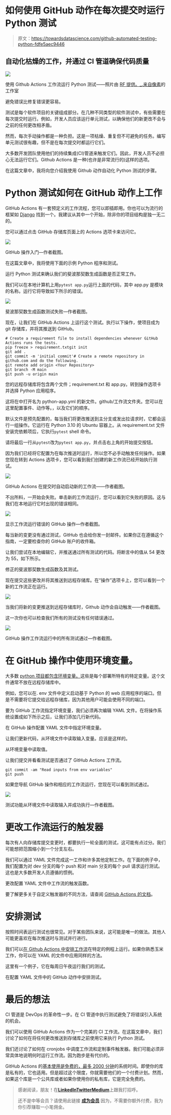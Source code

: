 # 如何使用 GitHub 动作在每次提交时运行 Python 测试

> 原文：<https://towardsdatascience.com/github-automated-testing-python-fdfe5aec9446>

## 自动化枯燥的工作，并通过 CI 管道确保代码质量

![](img/8fee9419bc867eb0d59123705a03f8f5.png)

使用 Github Actions 工作流运行 Python 测试——照片由 [RF 提供。_.来自](https://www.pexels.com/@rethaferguson?utm_content=attributionCopyText&utm_medium=referral&utm_source=pexels)[像素](https://www.pexels.com/photo/crop-laboratory-technician-examining-interaction-of-chemicals-in-practical-test-modern-lab-3825573/?utm_content=attributionCopyText&utm_medium=referral&utm_source=pexels)的工作室

避免错误比修复错误更容易。

测试是每个软件项目的关键组成部分。在几种不同类型的软件测试中，有些需要在每次提交时运行。例如，开发人员应该运行单元测试，以确保他们的新更改不会与之前的任何更改相矛盾。

然而，每次手动操作都是一种负担。这是一项枯燥、重复但不可避免的任务。编写单元测试很有趣，但不是在每次提交时都运行它们。

大多数开发团队使用他们的持续集成(CI)管道来触发它们。因此，开发人员不必担心无法运行它们。Github Actions 是一种(也许是非常流行的)这样的选项。

在这篇文章中，我将向您介绍我使用 Github 动作自动化 Python 测试的步骤。

[](/python-automl-sklearn-fd85d3b3c5e)  

# Python 测试如何在 GitHub 动作上工作

GitHub Actions 有一套预定义的工作流程，您可以即插即用。你也可以为流行的框架如 [Django](https://www.djangoproject.com/) 找到一个。我建议从其中一个开始，除非你的项目结构是独一无二的。

您可以通过点击 GitHub 存储库页面上的 Actions 选项卡来访问它。

![](img/da068e897c48b4423956828b4aadddd8.png)

GitHub 操作入门—作者截图。

在这篇文章中，我将使用下面的示例 Python 程序和测试。

运行 Python 测试来确认我们的斐波那契数生成函数是否正常工作。

我们可以在本地计算机上用`pytest app.py`运行上面的代码，其中 app.py 是模块的名称。运行它将导致如下所示的错误。

![](img/bdb69b1760485894f8c0702af93cd348.png)

斐波那契数生成函数测试失败—作者截图。

现在，让我们在 GitHub Actions 上运行这个测试。执行以下操作，使项目成为 git 存储库，并将其推送到 GitHub。

```
# Create a requirement file to install dependencies whenever GitHub Actions runs the tests.
pip freeze > requirement.txtgit init
git add .
git commit -m 'initial commit'# Create a remote repository in github.com and do the following.
git remote add origin <Your Repository>
git branch -M main
git push -u origin main
```

您的远程存储库将包含两个文件；requirement.txt 和 app.py。转到操作选项卡并选择 Python 应用程序。

这将在中打开名为 python-app.yml 的新文件。github/工作流文件夹。您可以在这里配置事件、动作等。，以及它们的顺序。

默认文件是预先配置的，每当我们将更改推送到主分支或发出拉请求时，它都会运行一组操作。它运行在 Python 3.10 的 Ubuntu 容器上。从 requirement.txt 文件安装完依赖项后，它执行`pytest` shell 命令。

请将最后一行从`pytest`改为`pytest app.py`，并点击右上角的开始提交按钮。

因为我们已经将它配置为在每次推送时运行，所以您不必手动触发任何操作。如果您现在转到 Actions 选项卡，您可以看到我们创建的新工作流已经开始执行测试。

![](img/538840d18abd06bd463362e6a0f5209d.png)

GitHub Actions 在提交时自动启动新的工作流——作者截图。

不出所料，一开始会失败。单击新的工作流运行，您可以看到它失败的原因。这与我们在本地运行它时出现的错误相同。

![](img/148169c06b61acf803607ca783ece907.png)

显示工作流运行错误的 GitHub 操作—作者截图。

每当新的变更没有通过测试，GitHub 也会给你发一封邮件。如果你正在遵循这个指南，一定要检查你的 GitHub 账户的收件箱。

让我们尝试在本地编辑它，并推送通过所有测试的代码。将断言中的值从 54 更改为 55，如下所示。

修正的斐波那契数生成函数及其测试。

现在提交这些更改并将其推送到远程存储库。在“操作”选项卡上，您可以看到一个新的工作流正在运行。

![](img/30dcbfb3880e405712bab42b6e985b2a.png)

当我们将新的变更推送到远程存储库时，Github 动作会自动触发——作者截图。

这一次你也可以检查我们所有的测试没有任何错误通过。

![](img/8c787c43d6d52b11f47a29f64a81bfd8.png)

GitHub 操作工作流运行中的所有测试通过—作者截图。

# 在 GitHub 操作中使用环境变量。

大多数 [python 项目都包含环境变量。](/python-project-structure-best-practices-d9d0b174ad5d)这些是每个部署所特有的特定变量。这个文件通常不放在远程存储库中。

[](/python-project-structure-best-practices-d9d0b174ad5d)  

例如，您可以在. env 文件中定义启动基于 Python 的 web 应用程序的端口。但是不需要将它提交给远程存储库，因为其他用户可能会使用不同的端口。

要为 GitHub 工作流指定环境变量，我们必须再次编辑 YAML 文件。在将操作系统设置成如下所示之后，让我们添加几行新代码。

在 GitHub 操作配置 YAML 文件中指定环境变量。

让我们更新代码，从环境文件中读取输入变量。应该是这样的。

从环境变量中读取值。

让我们提交并看看测试是否通过了 GitHub Actions 工作流。

```
git commit -am "Read inputs from env variables"
git push
```

如果您导航 GitHub 操作和相应的工作流运行，您现在可以看到测试通过。

![](img/2519b2fd68d3a8c58ad5c42627d05d8a.png)

测试功能从环境文件中读取输入并成功执行—作者截图。

# 更改工作流运行的触发器

每次有人向存储库提交变更时，都要执行一轮全面的测试，这可能有点过分。我们可能想把范围缩小到一个分支左右。

我们可以通过 YAML 文件完成这一工作和许多其他定制工作。在下面的例子中，我们配置为对 dev 分支的每个 push 和对 main 分支的每个 pull 请求运行测试。这也是大多数开发人员遵循的惯例。

更改配置 YAML 文件中工作流的触发函数。

要了解更多关于自定义触发器的不同方法，请查阅 [GitHub Actions 的文档](https://docs.github.com/en/actions/learn-github-actions/workflow-syntax-for-github-actions#on)。

# 安排测试

按照时间表运行测试也很常见。对于某些团队来说，这可能是唯一的做法。其他人可能更喜欢在每次推送时与测试并行进行。

我们可以[在 Github Actions 中安排工作流](https://docs.github.com/en/actions/learn-github-actions/events-that-trigger-workflows#scheduled-events)在特定的例程上运行。如果你熟悉玉米工作，你可以在 YAML 的文件中应用同样的方法。

这里有一个例子，它在每周日午夜运行我们的测试。

在配置 YAML 文件中的 GitHub 动作中安排测试。

# 最后的想法

CI 管道是 DevOps 的革命性一步。在 CI 管道中执行测试避免了将错误引入系统的机会。

我们可以使用 GitHub Actions 作为一个完美的 CI 工作流。在这篇文章中，我们讨论了如何在将任何更改推送到存储库之前使用它来执行 Python 测试。

我们还讨论了如何在 cronjobs 中调度工作流和定制事件触发器。我们可能必须非常具体地说明何时运行工作流。因为跑步是有代价的。

GitHub Actions 的[基本使用是免费的，最多 2000 分钟](https://docs.github.com/en/billing/managing-billing-for-github-actions/about-billing-for-github-actions)的系统时间。即使你的库是私有的，它也适用。但是超过这个限度，你就需要他们的一个付费计划。然而，如果这个库是一个公共库或者如果你使用你的私有库，它是完全免费的。

> 感谢阅读，朋友！在[**LinkedIn**](https://www.linkedin.com/in/thuwarakesh/)[**Twitter**](https://twitter.com/Thuwarakesh)[**Medium**](https://thuwarakesh.medium.com/)上跟我打招呼。
> 
> 还不是中等会员？请使用此链接 [**成为会员**](https://thuwarakesh.medium.com/membership) 因为，不需要你额外付费，我为你引荐赚取一小笔佣金。